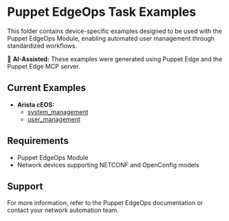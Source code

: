 # Puppet EdgeOps Task Examples

This folder contains device-specific examples designed to be used with the Puppet EdgeOps Module, enabling automated user management through standardized workflows.

🤖 **AI-Assisted:** These examples were generated using Puppet Edge and the Puppet Edge MCP server.

## Current Examples

* **Arista cEOS:** 
    * [system_management](Arista%20cEOS/user_management/README.md)
    * [user_management](Arista%20cEOS/user_management/README.md)


## Requirements

- Puppet EdgeOps Module
- Network devices supporting NETCONF and OpenConfig models

## Support

For more information, refer to the Puppet EdgeOps documentation or contact your network automation team.
